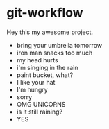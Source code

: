 # git-workflow

Hey this my awesome project.

- bring your umbrella tomorrow
- iron man snacks too much
- my head hurts
- i'm singing in the rain
- paint bucket, what?
- I like your hat
- I'm hungry
- sorry
- OMG UNICORNS
- is it still raining?
- YES






